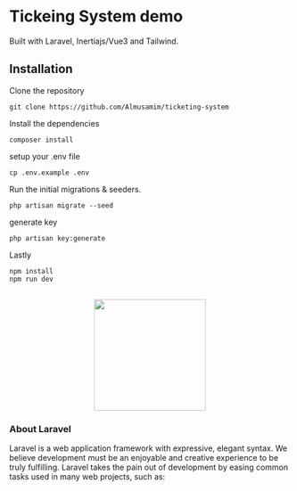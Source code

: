 # Tickeing System demo
Built with Laravel, Inertiajs/Vue3 and Tailwind.


## Installation
Clone the repository

```
git clone https://github.com/Almusamim/ticketing-system
```

Install the dependencies
```
composer install
```


setup your .env file
```
cp .env.example .env
```


Run the initial migrations & seeders.
```
php artisan migrate --seed
```

generate key
```
php artisan key:generate
```


Lastly
```
npm install 
npm run dev
```

##

<p align="center"><a href="https://laravel.com" target="_blank"><img src="https://raw.githubusercontent.com/laravel/art/master/logo-lockup/5%20SVG/2%20CMYK/1%20Full%20Color/laravel-logolockup-cmyk-red.svg" width="200"></a></p>


### About Laravel

Laravel is a web application framework with expressive, elegant syntax. We believe development must be an enjoyable and creative experience to be truly fulfilling. Laravel takes the pain out of development by easing common tasks used in many web projects, such as:



